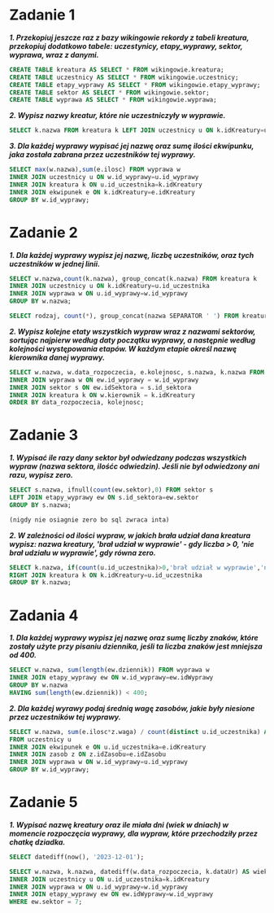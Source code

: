# Zadanie 1
***1. Przekopiuj jeszcze raz z bazy wikingowie rekordy z tabeli kreatura, przekopiuj dodatkowo tabele: uczestynicy, etapy_wyprawy, sektor, wyprawa, wraz z danymi.***
```sql
CREATE TABLE kreatura AS SELECT * FROM wikingowie.kreatura;
CREATE TABLE uczestnicy AS SELECT * FROM wikingowie.uczestnicy;
CREATE TABLE etapy_wyprawy AS SELECT * FROM wikingowie.etapy_wyprawy;
CREATE TABLE sektor AS SELECT * FROM wikingowie.sektor;
CREATE TABLE wyprawa AS SELECT * FROM wikingowie.wyprawa;
```
***2. Wypisz nazwy kreatur, które nie uczestniczyły w wyprawie.***
```sql
SELECT k.nazwa FROM kreatura k LEFT JOIN uczestnicy u ON k.idKreatury=u.id_uczestnika WHERE u.id_wyprawy IS NULL;
```
***3. Dla każdej wyprawy wypisać jej nazwę oraz sumę ilości ekwipunku, jaka została zabrana przez uczestników tej wyprawy.***
```sql
SELECT max(w.nazwa),sum(e.ilosc) FROM wyprawa w
INNER JOIN uczestnicy u ON w.id_wyprawy=u.id_wyprawy
INNER JOIN kreatura k ON u.id_uczestnika=k.idKreatury
INNER JOIN ekwipunek e ON k.idKreatury=e.idKreatury
GROUP BY w.id_wyprawy;
```
# Zadanie 2
***1. Dla każdej wyprawy wypisz jej nazwę, liczbę uczestników, oraz tych uczestników w jednej linii.***
```sql
SELECT w.nazwa,count(k.nazwa), group_concat(k.nazwa) FROM kreatura k
INNER JOIN uczestnicy u ON k.idKreatury=u.id_uczestnika
INNER JOIN wyprawa w ON u.id_wyprawy=w.id_wyprawy
GROUP BY w.nazwa;

SELECT rodzaj, count(*), group_concat(nazwa SEPARATOR ' ') FROM kreatura GROUP BY rodzaj;
```
***2. Wypisz kolejne etaty wszystkich wypraw wraz z nazwami sektorów, sortując najpierw według daty początku wyprawy, a następnie według kolejności występowania etapów. W każdym etapie określ nazwę kierownika danej wyprawy.***
```sql
SELECT w.nazwa, w.data_rozpoczecia, e.kolejnosc, s.nazwa, k.nazwa FROM etapy_wyprawy ew
INNER JOIN wyprawa w ON ew.id_wyprawy = w.id_wyprawy
INNER JOIN sektor s ON ew.idSektora = s.id_sektora
INNER JOIN kreatura k ON w.kierownik = k.idKreatury
ORDER BY data_rozpoczecia, kolejnosc;
```
# Zadanie 3
***1. Wypisać ile razy dany sektor był odwiedzany podczas wszystkich wypraw (nazwa sektora, ilośćc odwiedzin). Jeśli nie był odwiedzony ani razu, wypisz zero.***
```sql
SELECT s.nazwa, ifnull(count(ew.sektor),0) FROM sektor s
LEFT JOIN etapy_wyprawy ew ON s.id_sektora=ew.sektor
GROUP BY s.nazwa;

(nigdy nie osiagnie zero bo sql zwraca inta)
```
***2. W zależności od ilości wypraw, w jakich brała udział dana kreatura wypisz: nazwa kreatury,
'brał udział w wyprawie' - gdy liczba > 0, 'nie brał udziału w wyprawie', gdy równa zero.***
```sql
SELECT k.nazwa, if(count(u.id_uczestnika)>0,'brał udział w wyprawie','nie brał udziału w wyprawie') FROM uczestnicy u
RIGHT JOIN kreatura k ON k.idKreatury=u.id_uczestnika
GROUP BY k.nazwa;
```
# Zadania 4
***1. Dla każdej wyprawy wypisz jej nazwę oraz sumę liczby znaków, które zostały użyte przy pisaniu dziennika, jeśli ta liczba znaków jest mniejsza od 400.***
```sql
SELECT w.nazwa, sum(length(ew.dziennik)) FROM wyprawa w
INNER JOIN etapy_wyprawy ew ON w.id_wyprawy=ew.idWyprawy
GROUP BY w.nazwa
HAVING sum(length(ew.dziennik)) < 400;
```
***2. Dla każdej wyrawy podaj średnią wagę zasobów, jakie były niesione przez uczestników tej wyprawy.***
```sql
SELECT w.nazwa, sum(e.ilosc*z.waga) / count(distinct u.id_uczestnika) AS srednia_waga_zasobow 
FROM uczestnicy u
INNER JOIN ekwipunek e ON u.id_uczestnika=e.idKreatury
INNER JOIN zasob z ON z.idZasobu=e.idZasobu
INNER JOIN wyprawa w ON w.id_wyprawy=u.id_wyprawy
GROUP BY w.id_wyprawy;
```
# Zadanie 5
***1. Wypisać nazwę kreatury oraz ile miała dni (wiek w dniach) w momencie rozpoczęcia wyprawy, dla wypraw, które przechodziły przez chatkę dziadka.***
```sql
SELECT datediff(now(), '2023-12-01');

SELECT w.nazwa, k.nazwa, datediff(w.data_rozpoczecia, k.dataUr) AS wiek_w_dniach FROM kreatura k
INNER JOIN uczestnicy u ON u.id_uczestnika=k.idKreatury
INNER JOIN wyprawa w ON u.id_wyprawy=w.id_wyprawy
INNER JOIN etapy_wyprawy ew ON ew.idWyprawy=w.id_wyprawy
WHERE ew.sektor = 7;
```

